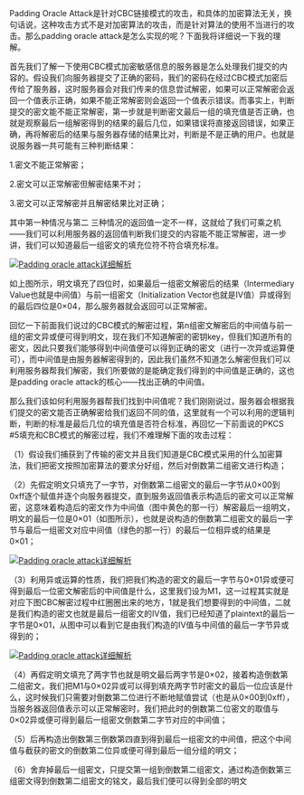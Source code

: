 Padding Oracle Attack是针对CBC链接模式的攻击，和具体的加密算法无关，换句话说，这种攻击方式不是对加密算法的攻击，而是针对算法的使用不当进行的攻击。那么padding oracle attack是怎么实现的呢？下面我将详细说一下我的理解。

首先我们了解一下使用CBC模式加密敏感信息的服务器是怎么处理我们提交的内容的。假设我们向服务器提交了正确的密码，我们的密码在经过CBC模式加密后传给了服务器，这时服务器会对我们传来的信息尝试解密，如果可以正常解密会返回一个值表示正确，如果不能正常解密则会返回一个值表示错误。而事实上，判断提交的密文能不能正常解密，第一步就是判断密文最后一组的填充值是否正确，也就是观察最后一组解密得到的结果的最后几位，如果错误将直接返回错误，如果正确，再将解密后的结果与服务器存储的结果比对，判断是不是正确的用户。也就是说服务器一共可能有三种判断结果：

1.密文不能正常解密；

2.密文可以正常解密但解密结果不对；

3.密文可以正常解密并且解密结果比对正确；

其中第一种情况与第二 三种情况的返回值一定不一样，这就给了我们可乘之机——我们可以利用服务器的返回值判断我们提交的内容能不能正常解密，进一步讲，我们可以知道最后一组密文的填充位符不符合填充标准。

[![Padding oracle attack详细解析](http://image.3001.net/images/20171019/15083434757270.png!small)](http://image.3001.net/images/20171019/15083434757270.png)

如上图所示，明文填充了四位时，如果最后一组密文解密后的结果（Intermediary Value也就是中间值）与前一组密文（Initialization Vector也就是IV值）异或得到的最后四位是0×04，那么服务器就会返回可以正常解密。

回忆一下前面我们说过的CBC模式的解密过程，第n组密文解密后的中间值与前一组的密文异或便可得到明文，现在我们不知道解密的密钥key，但我们知道所有的密文，因此只要我们能够得到中间值便可以得到正确的密文（进行一次异或运算便可），而中间值是由服务器解密得到的，因此我们虽然不知道怎么解密但我们可以利用服务器帮我们解密，我们所要做的是能确定我们得到的中间值是正确的，这也是padding oracle attack的核心——找出正确的中间值。

那么我们该如何利用服务器帮我们找到中间值呢？我们刚刚说过，服务器会根据我们提交的密文能否正确解密给我们返回不同的值，这里就有一个可以利用的逻辑判断，判断的标准是最后几位的填充值是否符合标准，再回忆一下前面说的PKCS #5填充和CBC模式的解密过程，我们不难理解下面的攻击过程：

（1）假设我们捕获到了传输的密文并且我们知道是CBC模式采用的什么加密算法，我们把密文按照加密算法的要求分好组，然后对倒数第二组密文进行构造；

（2）先假定明文只填充了一字节，对倒数第二组密文的最后一字节从0×00到0xff逐个赋值并逐个向服务器提交，直到服务返回值表示构造后的密文可以正常解密，这意味着构造后的密文作为中间值（图中黄色的那一行）解密最后一组明文，明文的最后一位是0×01（如图所示），也就是说构造的倒数第二组密文的最后一字节与最后一组密文对应中间值（绿色的那一行）的最后一位相异或的结果是0×01；

[![Padding oracle attack详细解析](http://image.3001.net/images/20171019/15083441758558.png!small)](http://image.3001.net/images/20171019/15083441758558.png)

（3）利用异或运算的性质，我们把我们构造的密文的最后一字节与0×01异或便可得到最后一位密文解密后的中间值是什么，这里我们设为M1，这一过程其实就是对应下图CBC解密过程中红圈圈出来的地方，1就是我们想要得到的中间值，二就是我们构造的密文也就是最后一组密文的IV值，我们已经知道了plaintext的最后一字节是0×01，从图中可以看到它是由我们构造的IV值与中间值的最后一字节异或得到的；

[![Padding oracle attack详细解析](http://image.3001.net/images/20171019/15083453084853.png!small)](http://image.3001.net/images/20171019/15083453084853.png)

（4）再假定明文填充了两字节也就是明文最后两字节是0×02，接着构造倒数第二组密文，我们把M1与0×02异或可以得到填充两字节时密文的最后一位应该是什么，这时候我们只需要对倒数第二位进行不断地赋值尝试（也是从0×00到0xff），当服务器返回值表示可以正常解密时，我们把此时的倒数第二位密文的取值与0×02异或便可得到最后一组密文倒数第二字节对应的中间值；

（5）后再构造出倒数第三倒数第四直到得到最后一组密文的中间值，把这个中间值与截获的密文的倒数第二位异或便可得到最后一组分组的明文；

（6）舍弃掉最后一组密文，只提交第一组到倒数第二组密文，通过构造倒数第三组密文得到倒数第二组密文的铭文，最后我们便可以得到全部的明文